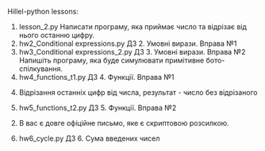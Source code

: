 Hillel-python lessons:
1. lesson_2.py 
Написати програму, яка приймає число та відрізає від нього останню цифру.
2. hw2_Conditional expressions.py
ДЗ 2. Умовні вирази. Вправа №1
3. hw3_Conditional expressions_2.py
ДЗ 3. Умовні вирази. Вправа №2
Напишіть програму, яка буде симулювати примітивне бото-спілкування.
4. hw4_functions_t1.py
ДЗ 4. Функції. Вправа №1
4) Відрізання останніх цифр від числа, результат - число без відрізаного
5. hw5_functions_t2.py
ДЗ 5. Функції. Вправа №2
2) В вас є довге офіційне письмо, яке є скриптовою розсилкою.
6. hw6_cycle.py
ДЗ 6. Сума введених чисел